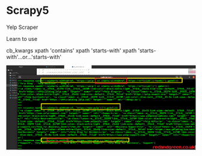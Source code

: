 # Scrapy5
Yelp Scraper

Learn to use 

cb_kwargs
xpath 'contains'
xpath 'starts-with'
xpath 'starts-with'...or...'starts-with'

<img src="https://github.com/RGGH/Misc/blob/master/scrapy-xpath-redandgreen-demo.png" style="margin: 0 auto;">
